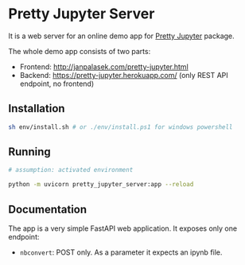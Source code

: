 # Pretty Jupyter Server

It is a web server for an online demo app for [Pretty Jupyter](https://github.com/JanPalasek/pretty-jupyter) package.

The whole demo app consists of two parts:

- Frontend: http://janpalasek.com/pretty-jupyter.html
- Backend: https://pretty-jupyter.herokuapp.com/ (only REST API endpoint, no frontend)

## Installation

```sh
sh env/install.sh # or ./env/install.ps1 for windows powershell
```

## Running

```sh
# assumption: activated environment

python -m uvicorn pretty_jupyter_server:app --reload
```

## Documentation

The app is a very simple FastAPI web application. It exposes only one endpoint:

- `nbconvert`: POST only. As a parameter it expects an ipynb file.
